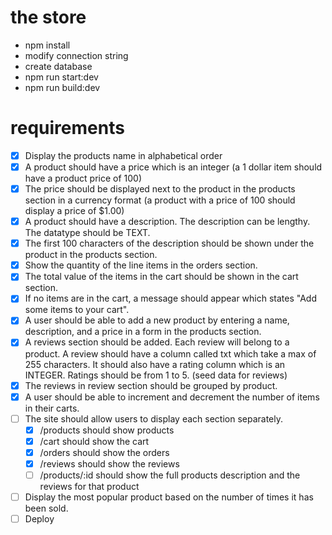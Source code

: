 # the store 

- npm install
- modify connection string
- create database
- npm run start:dev
- npm run build:dev

# requirements

- [X] Display the products name in alphabetical order
- [X] A product should have a price which is an integer (a 1 dollar item should have a product price of 100)
- [X] The price should be displayed next to the product in the products section in a currency format (a product with a price of 100 should display a price of $1.00)
- [X] A product should have a description. The description can be lengthy. The datatype should be TEXT.
- [X] The first 100 characters of the description should be shown under the product in the products section.
- [X] Show the quantity of the line items in the orders section.
- [X] The total value of the items in the cart should be shown in the cart section.
- [X] If no items are in the cart, a message should appear which states "Add some items to your cart".
- [X] A user should be able to add a new product by entering a name, description, and a price in a form in the products section.
- [X] A reviews section should be added. Each review will belong to a product. A review should have a column called txt which take a max of 255 characters. It should also have a rating column which is an INTEGER. Ratings should be from 1 to 5. (seed data for reviews)
- [X] The reviews in review section should be grouped by product.
- [X] A user should be able to increment and decrement the number of items in their carts.
- [ ] The site should allow users to display each section separately.
  - [X] /products should show products
  - [X] /cart should show the cart
  - [X] /orders should show the orders
  - [X] /reviews should show the reviews 
  - [ ] /products/:id should show the full products description and the reviews for that product
- [ ] Display the most popular product based on the number of times it has been sold.
- [ ] Deploy
